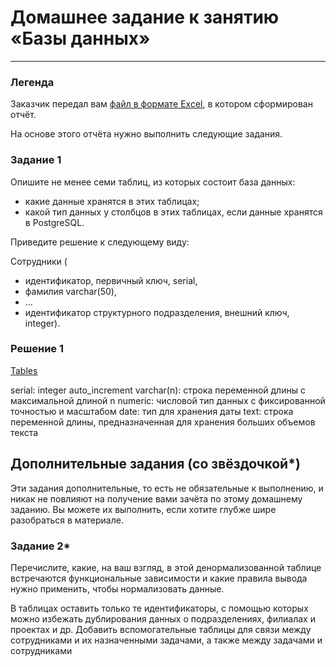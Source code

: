 # Домашнее задание к занятию «Базы данных»

---
### Легенда

Заказчик передал вам [файл в формате Excel](https://github.com/netology-code/sdb-homeworks/blob/main/resources/hw-12-1.xlsx), в котором сформирован отчёт. 

На основе этого отчёта нужно выполнить следующие задания.

### Задание 1

Опишите не менее семи таблиц, из которых состоит база данных:

- какие данные хранятся в этих таблицах;
- какой тип данных у столбцов в этих таблицах, если данные хранятся в PostgreSQL.

Приведите решение к следующему виду:

Сотрудники (

- идентификатор, первичный ключ, serial,
- фамилия varchar(50),
- ...
- идентификатор структурного подразделения, внешний ключ, integer).

### Решение 1
[Tables](https://github.com/sash3939/DataBase_12module/assets/156709540/769f8000-f9cd-4f30-8675-6b262b088bf1)

serial: integer auto_increment
varchar(n): строка переменной длины с максимальной длиной n
numeric: числовой тип данных с фиксированной точностью и масштабом
date: тип для хранения даты
text: строка переменной длины, предназначенная для хранения больших объемов текста


## Дополнительные задания (со звёздочкой*)
Эти задания дополнительные, то есть не обязательные к выполнению, и никак не повлияют на получение вами зачёта по этому домашнему заданию. Вы можете их выполнить, если хотите глубже шире разобраться в материале.


### Задание 2*

Перечислите, какие, на ваш взгляд, в этой денормализованной таблице встречаются функциональные зависимости и какие правила вывода нужно применить, чтобы нормализовать данные.


В таблицах оставить только те идентификаторы, с помощью которых можно избежать дублирования данных о подразделениях, филиалах и проектах и др.
Добавить вспомогательные таблицы для связи между сотрудниками и их назначенными задачами, а также между задачами и сотрудниками
